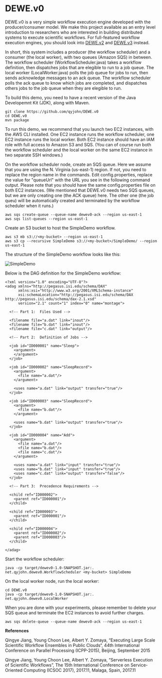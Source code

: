 # DEWE.v0

DEWE.v0 is a very simple workflow execution engine developed with the producer/consumer model. We make this project available as an entry level introduction to researchers who are interested in building distributed systems to execute scientific workflows. For full-featured workflow execution engines, you should look into [DEWE.v2](https://github.com/qyjohn/DEWE.v2) and [DEWE.v3](https://github.com/qyjohn/DEWE.v3) instead.

In short, this system includes a producer (the workflow scheduler) and a consumer (the local worker), with two queues (Amazon SQS) in between. The workflow scheduler (WorkflowScheduler.java) takes a workflow definition, then dispatches jobs that are elegible to run to a job queue. The local worker (LocalWorker.java) polls the job queue for jobs to run, then sends acknowledge messages to an ack queue. The workflow scheduler polls the ack queue to know which jobs are completed, and dispatches others jobs to the job queue when they are elegible to run.

To build this demo, you need to have a recent version of the Java Developemnt Kit (JDK), along with Maven. 

~~~~
git clone https://github.com/qyjohn/DEWE.v0
cd DEWE.v0
mvn package
~~~~

To run this demo, we recommend that you launch two EC2 instances, with the AWS CLI installed. One EC2 instance runs the workflow scheduler, one EC2 instance runs the local worker. Both EC2 instance should have an IAM role with full access to Amazon S3 and SQS. (You can of course run both the workflow scheduler and the local worker on the same EC2 instance in two separate SSH windows.)

On the workflow scheduler node, create an SQS queue. Here we assume that you are using the N. Virginia (us-east-1) region. If not, you need to replace the region name in the commands. Edit config.properties, replace the value for "queueUrl" with the URL you see in the following command output. Please note that you should have the same config.properties file on both EC2 instances. (We mentioned that DEWE.v0 needs two SQS queues, but we are only creating one (the ACK queue) here. The other one (the job queu) will be automatically created and terminated by the workflow scheduler when it runs.)

~~~~
aws sqs create-queue --queue-name dewev0-ack --region us-east-1
aws sqs list-queues --region us-east-1
~~~~

Create an S3 bucket to host the SimpleDemo workflow.

~~~~
aws s3 mb s3://<my-bucket> --region us-east-1
aws s3 cp --recursive SimpleDemo s3://<my-bucket>/SimpleDemo/ --region us-east-1
~~~~

The structure of the SimpleDemo workflow looks like this:

![SimpleDemo](http://www.qyjohn.net/wp-content/uploads/2015/08/屏幕快照-2015-08-16-下午3.42.48.png)

Below is the DAG definition for the SimpleDemo workflow:

~~~~
<?xml version="1.0" encoding="UTF-8"?>
<adag xmlns="http://pegasus.isi.edu/schema/DAX"
      xmlns:xsi="http://www.w3.org/2001/XMLSchema-instance"
      xsi:schemaLocation="http://pegasus.isi.edu/schema/DAX http://pegasus.isi.edu/schema/dax-2.1.xsd"
      version="2.1" count="1" index="0" name="montage">

  <!-- Part 1:  Files Used -->

  <filename file="a.dat" link="inout"/>
  <filename file="b.dat" link="inout"/>
  <filename file="c.dat" link="output"/>

  <!-- Part 2:  Definition of Jobs -->

  <job id="ID000001" name="Sleep">
    <argument>
    </argument>
  </job>

  <job id="ID000002" name="SleepRecord">
    <argument>
      <file name="a.dat"/>
    </argument>

    <uses name="a.dat" link="output" transfer="true"/>
  </job>

  <job id="ID000003" name="SleepRecord">
    <argument>
      <file name="b.dat"/>
    </argument>

    <uses name="b.dat" link="output" transfer="true"/>
  </job>

  <job id="ID000004" name="Add">
    <argument>
      <file name="a.dat"/>
      <file name="b.dat"/>
      <file name="c.dat"/>
    </argument>

    <uses name="a.dat" link="input" transfer="true"/>
    <uses name="b.dat" link="input" transfer="true"/>
    <uses name="c.dat" link="output" transfer="false"/>
  </job>

  <!-- Part 3:  Precedence Requirements -->

  <child ref="ID000002">
    <parent ref="ID000001"/>
  </child>

  <child ref="ID000003">
    <parent ref="ID000001"/>
  </child>

  <child ref="ID000004">
    <parent ref="ID000002"/>
    <parent ref="ID000003"/>
  </child>

</adag>
~~~~

Start the workflow scheduler:

~~~~
java -cp target/dewev0-1.0-SNAPSHOT.jar:. net.qyjohn.dewev0.WorkflowScheduler <my-bucket> SimpleDemo
~~~~

On the local worker node, run the local worker:

~~~~
cd DEWE.v0
java -cp target/dewev0-1.0-SNAPSHOT.jar:. net.qyjohn.dewev0.LocalWorker 
~~~~

When you are done with your experiments, please remember to delete your SQS queue and terminate the EC2 instances to avoid further charges.

~~~~
aws sqs delete-queue --queue-name dewev0-ack --region us-east-1
~~~~


**References**

Qingye Jiang, Young Choon Lee, Albert Y. Zomaya, “Executing Large Scale Scientific Workflow Ensembles in Public Clouds“, 44th International Conference on Parallel Processing (ICPP-2015), Beijing, September 2015

Qingye Jiang, Young Choon Lee, Albert Y. Zomaya, “Serverless Execution of Scientific Workflows”, The 15th International Conference on Service-Oriented Computing (ICSOC 2017), 2017.11, Malaga, Spain, 2017.11